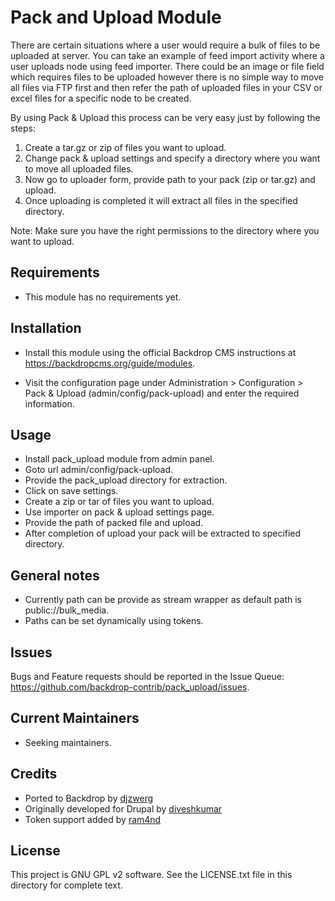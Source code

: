 # Pack and Upload Module

There are certain situations where a user would require a bulk of files to be uploaded at server. You can take an example of feed import activity where a user uploads node using feed importer. There could be an image or file field which requires files to be uploaded however there is no simple way to move all files via FTP first and then refer the path of uploaded files in your CSV or excel files for a specific node to be created.

By using Pack & Upload this process can be very easy just by following the steps:

1. Create a tar.gz or zip of files you want to upload.
2. Change pack & upload settings and specify a directory where you want to move all uploaded files.
3. Now go to uploader form, provide path to your pack (zip or tar.gz) and upload.
4. Once uploading is completed it will extract all files in the specified directory.

Note: Make sure you have the right permissions to the directory where you want to upload.

## Requirements

* This module has no requirements yet.

## Installation

* Install this module using the official Backdrop CMS instructions at
  https://backdropcms.org/guide/modules.

* Visit the configuration page under Administration > Configuration > Pack & Upload 
  (admin/config/pack-upload) and enter the required information.

## Usage
   
 * Install pack_upload module from admin panel.
 * Goto url admin/config/pack-upload.
 * Provide the pack_upload directory for extraction.
 * Click on save settings.
 * Create a zip or tar of files you want to upload.
 * Use importer on pack & upload settings page.
 * Provide the path of packed file and upload.
 * After completion of upload your pack will be extracted to specified directory.

## General notes

 * Currently path can be provide as stream wrapper as default path is public://bulk_media.
 * Paths can be set dynamically using tokens. 
 
 ## Issues

Bugs and Feature requests should be reported in the Issue Queue:
https://github.com/backdrop-contrib/pack_upload/issues.

## Current Maintainers

* Seeking maintainers.

## Credits

* Ported to Backdrop by [djzwerg](https://github.com/djzwerg)
* Originally developed for Drupal by [diveshkumar](https://github.com/diveshkumar)
* Token support added by [ram4nd](https://www.drupal.org/u/ram4nd)

## License

This project is GNU GPL v2 software. See the LICENSE.txt file in this directory for complete text.
